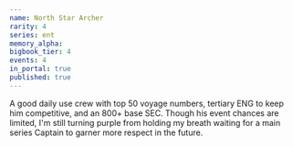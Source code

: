 ```yaml
---
name: North Star Archer
rarity: 4
series: ent
memory_alpha:
bigbook_tier: 4
events: 4
in_portal: true
published: true
---
```


A good daily use crew with top 50 voyage numbers, tertiary ENG to keep him competitive, and an 800+ base SEC. Though his event chances are limited, I'm still turning purple from holding my breath waiting for a main series Captain to garner more respect in the future.
